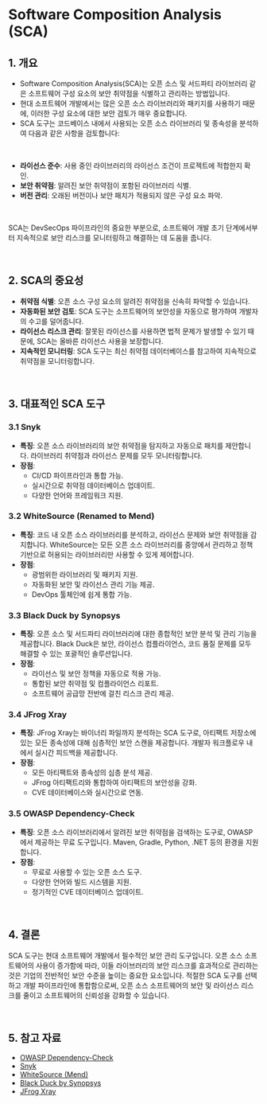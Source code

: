 # Software Composition Analysis (SCA)

## 1. 개요
- Software Composition Analysis(SCA)는 오픈 소스 및 서드파티 라이브러리 같은 소프트웨어 구성 요소의 보안 취약점을 식별하고 관리하는 방법입니다.
- 현대 소프트웨어 개발에서는 많은 오픈 소스 라이브러리와 패키지를 사용하기 때문에, 이러한 구성 요소에 대한 보안 검토가 매우 중요합니다.
- SCA 도구는 코드베이스 내에서 사용되는 오픈 소스 라이브러리 및 종속성을 분석하여 다음과 같은 사항을 검토합니다:

<br>

- **라이선스 준수**: 사용 중인 라이브러리의 라이선스 조건이 프로젝트에 적합한지 확인.
- **보안 취약점**: 알려진 보안 취약점이 포함된 라이브러리 식별.
- **버전 관리**: 오래된 버전이나 보안 패치가 적용되지 않은 구성 요소 파악.

<br>

SCA는 DevSecOps 파이프라인의 중요한 부분으로, 소프트웨어 개발 초기 단계에서부터 지속적으로 보안 리스크를 모니터링하고 해결하는 데 도움을 줍니다.

<br>

## 2. SCA의 중요성
- **취약점 식별**: 오픈 소스 구성 요소의 알려진 취약점을 신속히 파악할 수 있습니다.
- **자동화된 보안 검토**: SCA 도구는 소프트웨어의 보안성을 자동으로 평가하여 개발자의 수고를 덜어줍니다.
- **라이선스 리스크 관리**: 잘못된 라이선스를 사용하면 법적 문제가 발생할 수 있기 때문에, SCA는 올바른 라이선스 사용을 보장합니다.
- **지속적인 모니터링**: SCA 도구는 최신 취약점 데이터베이스를 참고하여 지속적으로 취약점을 모니터링합니다.

<br>

## 3. 대표적인 SCA 도구

### 3.1 **Snyk**
- **특징**: 오픈 소스 라이브러리의 보안 취약점을 탐지하고 자동으로 패치를 제안합니다. 라이브러리 취약점과 라이선스 문제를 모두 모니터링합니다.
- **장점**:
  - CI/CD 파이프라인과 통합 가능.
  - 실시간으로 취약점 데이터베이스 업데이트.
  - 다양한 언어와 프레임워크 지원.
  
### 3.2 **WhiteSource (Renamed to Mend)**
- **특징**: 코드 내 오픈 소스 라이브러리를 분석하고, 라이선스 문제와 보안 취약점을 감지합니다. WhiteSource는 모든 오픈 소스 라이브러리를 중앙에서 관리하고 정책 기반으로 허용되는 라이브러리만 사용할 수 있게 제어합니다.
- **장점**:
  - 광범위한 라이브러리 및 패키지 지원.
  - 자동화된 보안 및 라이선스 관리 기능 제공.
  - DevOps 툴체인에 쉽게 통합 가능.

### 3.3 **Black Duck by Synopsys**
- **특징**: 오픈 소스 및 서드파티 라이브러리에 대한 종합적인 보안 분석 및 관리 기능을 제공합니다. Black Duck은 보안, 라이선스 컴플라이언스, 코드 품질 문제를 모두 해결할 수 있는 포괄적인 솔루션입니다.
- **장점**:
  - 라이선스 및 보안 정책을 자동으로 적용 가능.
  - 통합된 보안 취약점 및 컴플라이언스 리포트.
  - 소프트웨어 공급망 전반에 걸친 리스크 관리 제공.

### 3.4 **JFrog Xray**
- **특징**: JFrog Xray는 바이너리 파일까지 분석하는 SCA 도구로, 아티팩트 저장소에 있는 모든 종속성에 대해 심층적인 보안 스캔을 제공합니다. 개발자 워크플로우 내에서 실시간 피드백을 제공합니다.
- **장점**:
  - 모든 아티팩트와 종속성의 심층 분석 제공.
  - JFrog 아티팩트리와 통합하여 아티팩트의 보안성을 강화.
  - CVE 데이터베이스와 실시간으로 연동.

### 3.5 **OWASP Dependency-Check**
- **특징**: 오픈 소스 라이브러리에서 알려진 보안 취약점을 검색하는 도구로, OWASP에서 제공하는 무료 도구입니다. Maven, Gradle, Python, .NET 등의 환경을 지원합니다.
- **장점**:
  - 무료로 사용할 수 있는 오픈 소스 도구.
  - 다양한 언어와 빌드 시스템을 지원.
  - 정기적인 CVE 데이터베이스 업데이트.

<br>

## 4. 결론
SCA 도구는 현대 소프트웨어 개발에서 필수적인 보안 관리 도구입니다. 오픈 소스 소프트웨어의 사용이 증가함에 따라, 이들 라이브러리의 보안 리스크를 효과적으로 관리하는 것은 기업의 전반적인 보안 수준을 높이는 중요한 요소입니다. 적절한 SCA 도구를 선택하고 개발 파이프라인에 통합함으로써, 오픈 소스 소프트웨어의 보안 및 라이선스 리스크를 줄이고 소프트웨어의 신뢰성을 강화할 수 있습니다.

<br>

## 5. 참고 자료
- [OWASP Dependency-Check](https://owasp.org/www-project-dependency-check/)
- [Snyk](https://snyk.io/)
- [WhiteSource (Mend)](https://www.mend.io/)
- [Black Duck by Synopsys](https://www.synopsys.com/software-integrity/security-testing/software-composition-analysis.html)
- [JFrog Xray](https://jfrog.com/xray/)
